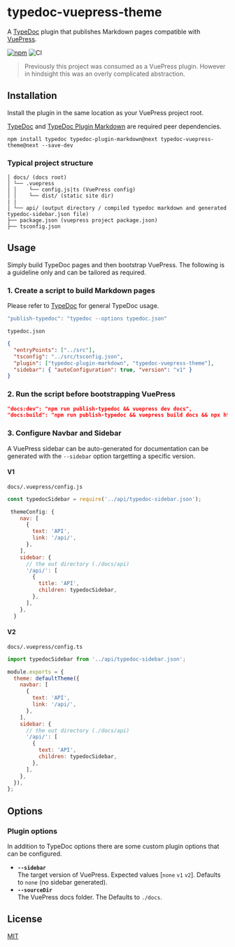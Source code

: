 # typedoc-vuepress-theme

A [TypeDoc](https://github.com/TypeStrong/typedoc) plugin that publishes Markdown pages compatible with [VuePress](https://vuepress.vuejs.org/).

[![npm](https://img.shields.io/npm/v/vuepress-plugin-typedoc.svg)](https://www.npmjs.com/package/vuepress-plugin-typedoc)
![CI](https://github.com/tgreyuk/typedoc-plugin-markdown/actions/workflows/ci.yml/badge.svg?branch=master)

> Previously this project was consumed as a VuePress plugin. However in hindsight this was an overly complicated abstraction.

## Installation

Install the plugin in the same location as your VuePress project root.

[TypeDoc](https://github.com/TypeStrong/typedoc) and [TypeDoc Plugin Markdown](https://github.com/tgreyuk/typedoc-plugin-markdown) are required peer dependencies.

```shell
npm install typedoc typedoc-plugin-markdown@next typedoc-vuepress-theme@next --save-dev
```

### Typical project structure

```
│ docs/ (docs root)
│ └── .vuepress
│ │    └── config.js|ts (VuePress config)
│ │    └── dist/ (static site dir)
| |
│ └── api/ (output directory / compiled typedoc markdown and generated typedoc-sidebar.json file)
├── package.json (vuepress project package.json)
├── tsconfig.json
```

## Usage

Simply build TypeDoc pages and then bootstrap VuePress. The following is a guideline only and can be tailored as required.

### 1. Create a script to build Markdown pages

Please refer to [TypeDoc](https://github.com/TypeStrong/typedoc) for general TypeDoc usage.

```js
"publish-typedoc": "typedoc --options typedoc.json"
```

`typedoc.json`

```json
{
  "entryPoints": ["../src"],
  "tsconfig": "../src/tsconfig.json",
  "plugin": ["typedoc-plugin-markdown", "typedoc-vuepress-theme"],
  "sidebar": { "autoConfiguration": true, "version": "v1" }
}
```

### 2. Run the script before bootstrapping VuePress

```json
"docs:dev": "npm run publish-typedoc && vuepress dev docs",
"docs:build": "npm run publish-typedoc && vuepress build docs && npx http-server ./docs/.vuepress/dist -o"
```

### 3. Configure Navbar and Sidebar

A VuePress sidebar can be auto-generated for documentation can be generated with the `--sidebar` option targetting a specific version.

#### V1

`docs/.vuepress/config.js`

```js
const typedocSidebar = require('../api/typedoc-sidebar.json');

 themeConfig: {
    nav: [
      {
        text: 'API',
        link: '/api/',
      },
    ],
    sidebar: {
      // the out directory (./docs/api)
      '/api/': [
        {
          title: 'API',
          children: typedocSidebar,
        },
      ],
    },
  }
```

#### V2

`docs/.vuepress/config.ts`

```js
import typedocSidebar from '../api/typedoc-sidebar.json';

module.exports = {
  theme: defaultTheme({
    navbar: [
      {
        text: 'API',
        link: '/api/',
      },
    ],
    sidebar: {
      // the out directory (./docs/api)
      '/api/': [
        {
          text: 'API',
          children: typedocSidebar,
        },
      ],
    },
  }),
};
```

## Options

### Plugin options

In addition to TypeDoc options there are some custom plugin options that can be configured.

- **`--sidebar`**<br>
  The target version of VuePress. Expected values [`none` `v1` `v2`]. Defaults to `none` (no sidebar generated).
- **`--sourceDir`**<br>
  The VuePress docs folder. The Defaults to `./docs`.

## License

[MIT](https://github.com/tgreyuk/typedoc-plugin-markdown/blob/master/packages/vuepress-plugin-typedoc/LICENSE)
